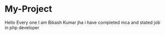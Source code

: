 # My-Project

Hello Every one 
I am Bikash Kumar jha
i have completed mca and stated job in php developer 
